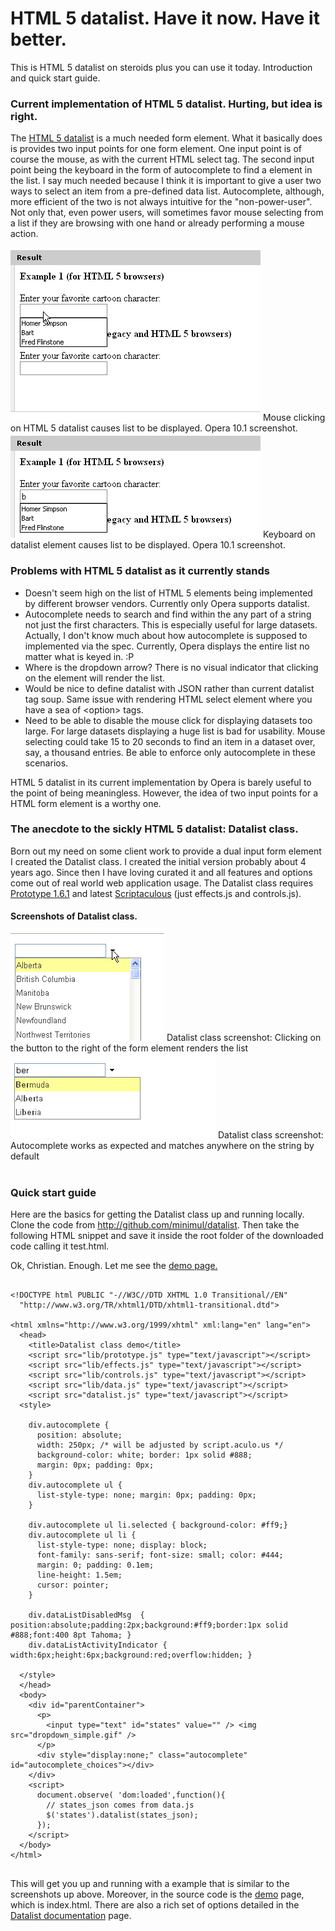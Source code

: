 # HTML 5 datalist. Have it now. Have it better.

This is HTML 5 datalist on steroids plus you can use it today. Introduction and quick start guide.

### Current implementation of HTML 5 datalist. Hurting, but idea is right.
The <a href="http://www.whatwg.org/specs/web-apps/current-work/multipage/the-button-element.html#the-datalist-element">HTML 5 datalist</a> is a much needed form element. What it basically does is provides two input points for one form element. One input point is of course the mouse, as with the current HTML select tag. The second input point being the keyboard in the form of autocomplete to find a element in the list. I say much needed because I think it is important to give a user two ways to select an item from a pre-defined data list. Autocomplete, although, more efficient of the two is not always intuitive for the "non-power-user". Not only that, even power users, will sometimes favor mouse selecting from a list if they are browsing with one hand or already performing a mouse action.
<div class="graphic">
    <img alt="Mouse click on datalist tag" src="images/html5-datalist-click.png" />
    <span>Mouse clicking on HTML 5 datalist causes list to be displayed. Opera 10.1 screenshot.</span>
    <img alt="Keyboard on datalist element causes list to be displayed. Opera 10.1 screenshot." src="images/html5-datalist-keyboard.png" />
    <span>Keyboard on datalist element causes list to be displayed. Opera 10.1 screenshot.</span>
</div>

### Problems with HTML 5 datalist as it currently stands
<ul id="datalistProblems">
    <li>Doesn't seem high on the list of HTML 5 elements being implemented by different browser vendors. Currently only Opera supports datalist.</li>
    <li>Autocomplete needs to search and find within the any part of a string not just the first characters.  This is especially useful for large datasets. Actually, I don't know much about how autocomplete is supposed to implemented via the spec. Currently, Opera displays the entire list no matter what is keyed in. :P</li>
    <li>Where is the dropdown arrow? There is no visual indicator that clicking on the element will render the list.</li>
    <li>Would be nice to define datalist with JSON rather than current datalist tag soup. Same issue with rendering HTML select element where you have a sea of &lt;option> tags.</li>
    <li>Need to be able to disable the mouse click for displaying datasets too large. For large datasets displaying a huge list is bad for usability. Mouse selecting could take 15 to 20 seconds to find an item in a dataset over, say, a thousand entries. Be able to enforce only autocomplete in these scenarios.</li>
</ul>

HTML 5 datalist in its current implementation by Opera is barely useful to the point of being meaningless. However, the idea of two input points for a HTML form element is a worthy one.

### The anecdote to the sickly HTML 5 datalist: Datalist class.
Born out my need on some client work to provide a dual input form element I created the Datalist class. I created the initial version probably about 4 years ago. Since then I have loving curated it and all features and options come out of real world web application usage. The Datalist class requires [Prototype 1.6.1](http://prototypejs.org) and latest [Scriptaculous](http://script.aculo.us/) (just effects.js and controls.js).
#### Screenshots of Datalist class.
<div class="graphic">
    <img alt="Normal select box behaviour. Click button and render the list" src="images/datalist-click.png" />
    <span>Datalist class screenshot: Clicking on the button to the right of the form element renders the list</span>
</div>
<div class="graphic">
    <img alt="Normal select box behaviour. Click button and render the list" src="images/datalist-autocomplete.png" />
    <span>Datalist class screenshot: Autocomplete works as expected and matches anywhere on the string by default</span>
</div>
<div class="spacer">&nbsp;</div>


### Quick start guide
Here are the basics for getting the Datalist class up and running locally. Clone the code from http://github.com/minimul/datalist. Then take the following HTML snippet and save it inside the root folder of the downloaded code calling it test.html.

<p class="demoNotice">
Ok, Christian. Enough. Let me see the <a href="http://minimul.com/demo/datalist/index.html" target="_blank">demo page.</a>
</p>

<pre>
<code class="html">
&lt;!DOCTYPE html PUBLIC &quot;-//W3C//DTD XHTML 1.0 Transitional//EN&quot;
  &quot;http://www.w3.org/TR/xhtml1/DTD/xhtml1-transitional.dtd&quot;&gt;

&lt;html xmlns=&quot;http://www.w3.org/1999/xhtml&quot; xml:lang=&quot;en&quot; lang=&quot;en&quot;&gt;
  &lt;head&gt;
    &lt;title&gt;Datalist class demo&lt;/title&gt;
    &lt;script src=&quot;lib/prototype.js&quot; type=&quot;text/javascript&quot;&gt;&lt;/script&gt;
    &lt;script src=&quot;lib/effects.js&quot; type=&quot;text/javascript&quot;&gt;&lt;/script&gt;
    &lt;script src=&quot;lib/controls.js&quot; type=&quot;text/javascript&quot;&gt;&lt;/script&gt;
    &lt;script src=&quot;lib/data.js&quot; type=&quot;text/javascript&quot;&gt;&lt;/script&gt;
    &lt;script src=&quot;datalist.js&quot; type=&quot;text/javascript&quot;&gt;&lt;/script&gt;
  &lt;style&gt;

    div.autocomplete {
      position: absolute;
      width: 250px; /* will be adjusted by script.aculo.us */
      background-color: white; border: 1px solid #888;
      margin: 0px; padding: 0px;
    }
    div.autocomplete ul {
      list-style-type: none; margin: 0px; padding: 0px;
    }

    div.autocomplete ul li.selected { background-color: #ff9;}
    div.autocomplete ul li {
      list-style-type: none; display: block;
      font-family: sans-serif; font-size: small; color: #444;
      margin: 0; padding: 0.1em;
      line-height: 1.5em;
      cursor: pointer;
    }

    div.dataListDisabledMsg  { position:absolute;padding:2px;background:#ff9;border:1px solid #888;font:400 8pt Tahoma; }
    div.dataListActivityIndicator { width:6px;height:6px;background:red;overflow:hidden; }

  &lt;/style&gt;
  &lt;/head&gt;
  &lt;body&gt;
    &lt;div id=&quot;parentContainer&quot;&gt;
      &lt;p&gt;
        &lt;input type=&quot;text&quot; id=&quot;states&quot; value=&quot;&quot; /&gt; &lt;img src=&quot;dropdown_simple.gif&quot; /&gt;
      &lt;/p&gt;
      &lt;div style=&quot;display:none;&quot; class=&quot;autocomplete&quot; id=&quot;autocomplete_choices&quot;&gt;&lt;/div&gt;
    &lt;/div&gt;
    &lt;script&gt;
      document.observe( 'dom:loaded',function(){
        // states_json comes from data.js
        $('states').datalist(states_json);
      });
    &lt;/script&gt;
  &lt;/body&gt;
&lt;/html&gt;

</code></pre>

This will get you up and running with a example that is similar to the screenshots up above. Moreover, in the source code is the <a href="http://minimul.com/demo/datalist/index.html" target="_blank">demo</a> page, which is index.html. There are also a rich set of options detailed in the <a href="http://minimul.com/datalist-documentation.html" target="_blank">Datalist documentation</a> page.
